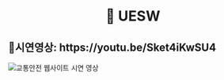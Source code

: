 <div align="center">
  <h1>🚦 UESW</h1>
</div>
<div align="left">
  <h2>🎥시연영상: https://youtu.be/Sket4iKwSU4</h2>
  <p href="https://www.youtube.com/watch?v=Sket4iKwSU4" target="_blank">
    <img src="https://img.youtube.com/vi/Sket4iKwSU4/0.jpg" alt="교통안전 웹사이트 시연 영상">
  </p>
</div>

